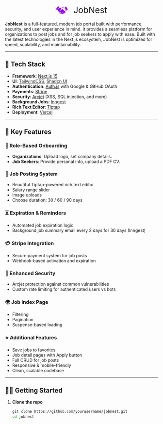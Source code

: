 <div align="center">
  <span style="display: inline-block; vertical-align: middle;">
    <img src="/public/Logo.png" width="40" alt="JobNest Logo"  />
  </span>
  <span style="display: inline-block; vertical-align: middle; font-size: 2em; margin-left: 14px; padding-bottom: 4px;">
    JobNest
  </span>
</div>



**JobNest** is a full-featured, modern job portal built with performance, security, and user experience in mind. It provides a seamless platform for organizations to post jobs and for job seekers to apply with ease. Built with the latest technologies in the Next.js ecosystem, JobNest is optimized for speed, scalability, and maintainability.

---

## 🚀 Tech Stack

- **Framework**: [Next.js 15](https://nextjs.org/)
- **UI**: [TailwindCSS](https://tailwindcss.com/), [Shadcn UI](https://ui.shadcn.com/)
- **Authentication**: [Auth.js](https://authjs.dev/) with Google & GitHub OAuth
- **Payments**: [Stripe](https://stripe.com/)
- **Security**: [Arcjet](https://arcjet.com/) (XSS, SQL injection, and more)
- **Background Jobs**: [Inngest](https://www.inngest.com/)
- **Rich Text Editor**: [Tiptap](https://tiptap.dev/)
- **Deployment**: [Vercel](https://vercel.com/)

---

## 🔑 Key Features

### 👥 Role-Based Onboarding
- **Organizations**: Upload logo, set company details.
- **Job Seekers**: Provide personal info, upload a PDF CV.

### 📝 Job Posting System
- Beautiful Tiptap-powered rich text editor
- Salary range slider
- Image uploads
- Choose duration: 30 / 60 / 90 days

### ⏳ Expiration & Reminders
- Automated job expiration logic
- Background job summary email every 2 days for 30 days (Inngest)

### 💳 Stripe Integration
- Secure payment system for job posts
- Webhook-based activation and expiration

### 🔐 Enhanced Security
- Arcjet protection against common vulnerabilities
- Custom rate limiting for authenticated users vs bots

### 🌍 Job Index Page
- Filtering
- Pagination
- Suspense-based loading

### ⭐ Additional Features
- Save jobs to favorites
- Job detail pages with Apply button
- Full CRUD for job posts
- Responsive & mobile-friendly
- Clean, scalable codebase

---
 
## 🧑‍💻 Getting Started

1. **Clone the repo**
   ```bash
   git clone https://github.com/yourusername/jobnest.git
   cd jobnest
